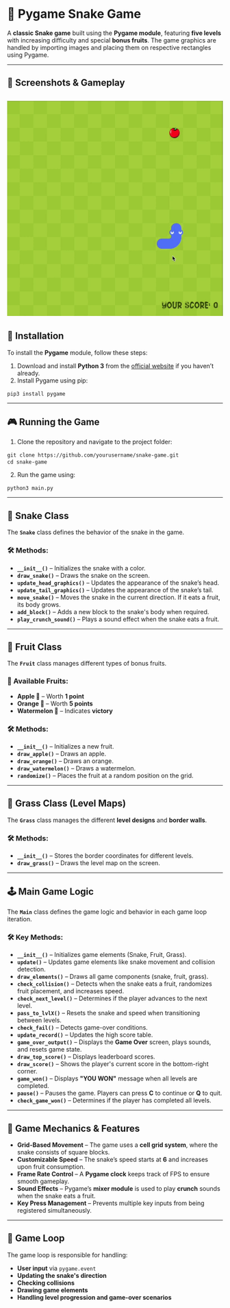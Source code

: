 # 🐍 Pygame Snake Game  

A **classic Snake game** built using the **Pygame module**, featuring **five levels** with increasing difficulty and special **bonus fruits**. The game graphics are handled by importing images and placing them on respective rectangles using Pygame.  

---
## 🎥 Screenshots & Gameplay  
![Gameplay Demo](https://github.com/GulmurodY/pygame-snake-game/blob/patch1/pygame.gif)
---

## 🚀 Installation  

To install the **Pygame** module, follow these steps:  

1. Download and install **Python 3** from the [official website](https://www.python.org/) if you haven’t already.  
2. Install Pygame using pip:  
```
pip3 install pygame
```

---

## 🎮 Running the Game  

1. Clone the repository and navigate to the project folder:  
```
git clone https://github.com/yourusername/snake-game.git
cd snake-game
```


2. Run the game using:  

```
python3 main.py
```


---

## 🐍 Snake Class  

The **`Snake`** class defines the behavior of the snake in the game.  

### 🛠 Methods:  

- **`__init__()`** – Initializes the snake with a color.  
- **`draw_snake()`** – Draws the snake on the screen.  
- **`update_head_graphics()`** – Updates the appearance of the snake’s head.  
- **`update_tail_graphics()`** – Updates the appearance of the snake’s tail.  
- **`move_snake()`** – Moves the snake in the current direction. If it eats a fruit, its body grows.  
- **`add_block()`** – Adds a new block to the snake's body when required.  
- **`play_crunch_sound()`** – Plays a sound effect when the snake eats a fruit.  

---

## 🍏 Fruit Class  

The **`Fruit`** class manages different types of bonus fruits.  

### 🍊 Available Fruits:  

- **Apple 🍏** – Worth **1 point**  
- **Orange 🍊** – Worth **5 points**  
- **Watermelon 🍉** – Indicates **victory**  

### 🛠 Methods:  

- **`__init__()`** – Initializes a new fruit.  
- **`draw_apple()`** – Draws an apple.  
- **`draw_orange()`** – Draws an orange.  
- **`draw_watermelon()`** – Draws a watermelon.  
- **`randomize()`** – Places the fruit at a random position on the grid.  

---

## 🌿 Grass Class (Level Maps)  

The **`Grass`** class manages the different **level designs** and **border walls**.  

### 🛠 Methods:  

- **`__init__()`** – Stores the border coordinates for different levels.  
- **`draw_grass()`** – Draws the level map on the screen.  

---

## 🕹 Main Game Logic  

The **`Main`** class defines the game logic and behavior in each game loop iteration.  

### 🛠 Key Methods:  

- **`__init__()`** – Initializes game elements (Snake, Fruit, Grass).  
- **`update()`** – Updates game elements like snake movement and collision detection.  
- **`draw_elements()`** – Draws all game components (snake, fruit, grass).  
- **`check_collision()`** – Detects when the snake eats a fruit, randomizes fruit placement, and increases speed.  
- **`check_next_level()`** – Determines if the player advances to the next level.  
- **`pass_to_lvlX()`** – Resets the snake and speed when transitioning between levels.  
- **`check_fail()`** – Detects game-over conditions.  
- **`update_record()`** – Updates the high score table.  
- **`game_over_output()`** – Displays the **Game Over** screen, plays sounds, and resets game state.  
- **`draw_top_score()`** – Displays leaderboard scores.  
- **`draw_score()`** – Shows the player's current score in the bottom-right corner.  
- **`game_won()`** – Displays **"YOU WON"** message when all levels are completed.  
- **`pause()`** – Pauses the game. Players can press **C** to continue or **Q** to quit.  
- **`check_game_won()`** – Determines if the player has completed all levels.  

---

## 🎯 Game Mechanics & Features  

- **Grid-Based Movement** – The game uses a **cell grid system**, where the snake consists of square blocks.  
- **Customizable Speed** – The snake’s speed starts at **6** and increases upon fruit consumption.  
- **Frame Rate Control** – A **Pygame clock** keeps track of FPS to ensure smooth gameplay.  
- **Sound Effects** – Pygame’s **mixer module** is used to play **crunch** sounds when the snake eats a fruit.  
- **Key Press Management** – Prevents multiple key inputs from being registered simultaneously.  

---

## 🔄 Game Loop  

The game loop is responsible for handling:  

- **User input** via `pygame.event`  
- **Updating the snake's direction**  
- **Checking collisions**  
- **Drawing game elements**  
- **Handling level progression and game-over scenarios**  

